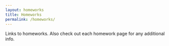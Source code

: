 ```yaml
---
layout: homeworks
title: Homeworks
permalink: /homeworks/
---
```

Links to homeworks. Also check out each homework page for any additional info.